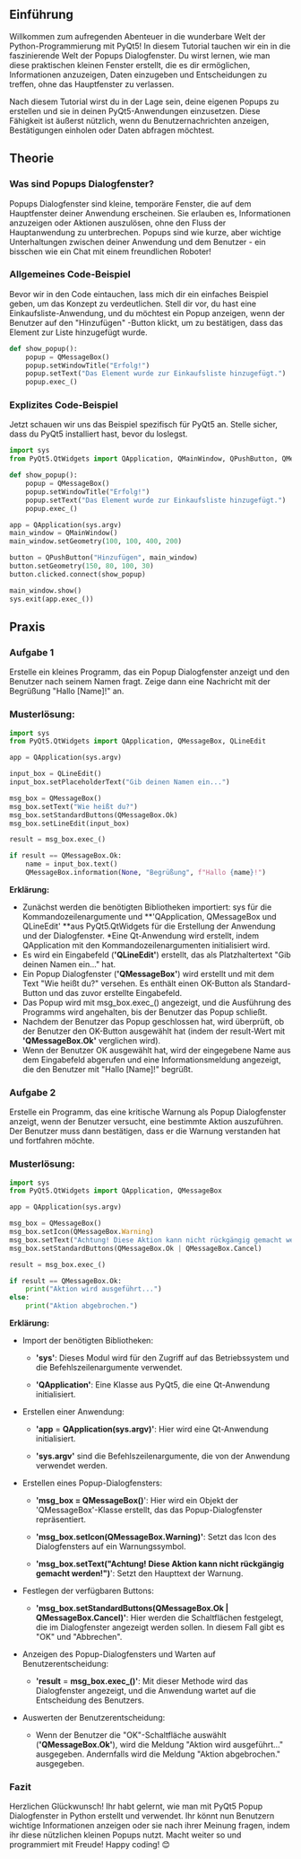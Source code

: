 ## Einführung
Willkommen zum aufregenden Abenteuer in die wunderbare Welt der Python-Programmierung mit PyQt5! In diesem Tutorial tauchen wir ein in die faszinierende Welt der Popups Dialogfenster. Du wirst lernen, wie man diese praktischen kleinen Fenster erstellt, die es dir ermöglichen, Informationen anzuzeigen, Daten einzugeben und Entscheidungen zu treffen, ohne das Hauptfenster zu verlassen.

Nach diesem Tutorial wirst du in der Lage sein, deine eigenen Popups zu erstellen und sie in deinen PyQt5-Anwendungen einzusetzen. Diese Fähigkeit ist äußerst nützlich, wenn du Benutzernachrichten anzeigen, Bestätigungen einholen oder Daten abfragen möchtest.

## Theorie
### Was sind Popups Dialogfenster?
Popups Dialogfenster sind kleine, temporäre Fenster, die auf dem Hauptfenster deiner Anwendung erscheinen. Sie erlauben es, Informationen anzuzeigen oder Aktionen auszulösen, ohne den Fluss der Hauptanwendung zu unterbrechen. Popups sind wie kurze, aber wichtige Unterhaltungen zwischen deiner Anwendung und dem Benutzer - ein bisschen wie ein Chat mit einem freundlichen Roboter!

### Allgemeines Code-Beispiel
Bevor wir in den Code eintauchen, lass mich dir ein einfaches Beispiel geben, um das Konzept zu verdeutlichen. Stell dir vor, du hast eine Einkaufsliste-Anwendung, und du möchtest ein Popup anzeigen, wenn der Benutzer auf den "Hinzufügen" -Button klickt, um zu bestätigen, dass das Element zur Liste hinzugefügt wurde.

```python
def show_popup():
    popup = QMessageBox()
    popup.setWindowTitle("Erfolg!")
    popup.setText("Das Element wurde zur Einkaufsliste hinzugefügt.")
    popup.exec_()
```
### Explizites Code-Beispiel
Jetzt schauen wir uns das Beispiel spezifisch für PyQt5 an. Stelle sicher, dass du PyQt5 installiert hast, bevor du loslegst.

```python
import sys
from PyQt5.QtWidgets import QApplication, QMainWindow, QPushButton, QMessageBox

def show_popup():
    popup = QMessageBox()
    popup.setWindowTitle("Erfolg!")
    popup.setText("Das Element wurde zur Einkaufsliste hinzugefügt.")
    popup.exec_()

app = QApplication(sys.argv)
main_window = QMainWindow()
main_window.setGeometry(100, 100, 400, 200)

button = QPushButton("Hinzufügen", main_window)
button.setGeometry(150, 80, 100, 30)
button.clicked.connect(show_popup)

main_window.show()
sys.exit(app.exec_())
```
## Praxis
### Aufgabe 1
Erstelle ein kleines Programm, das ein Popup Dialogfenster anzeigt und den Benutzer nach seinem Namen fragt. Zeige dann eine Nachricht mit der Begrüßung "Hallo [Name]!" an.

### Musterlösung:
```python
import sys
from PyQt5.QtWidgets import QApplication, QMessageBox, QLineEdit

app = QApplication(sys.argv)

input_box = QLineEdit()
input_box.setPlaceholderText("Gib deinen Namen ein...")

msg_box = QMessageBox()
msg_box.setText("Wie heißt du?")
msg_box.setStandardButtons(QMessageBox.Ok)
msg_box.setLineEdit(input_box)

result = msg_box.exec_()

if result == QMessageBox.Ok:
    name = input_box.text()
    QMessageBox.information(None, "Begrüßung", f"Hallo {name}!")
```
**Erklärung:**
* Zunächst werden die benötigten Bibliotheken importiert: sys für die Kommandozeilenargumente und **'QApplication, QMessageBox und QLineEdit' **aus PyQt5.QtWidgets für die Erstellung der Anwendung und der Dialogfenster.
*Eine Qt-Anwendung wird erstellt, indem QApplication mit den Kommandozeilenargumenten initialisiert wird.
* Es wird ein Eingabefeld (**'QLineEdit'**) erstellt, das als Platzhaltertext "Gib deinen Namen ein..." hat.
* Ein Popup Dialogfenster (**'QMessageBox'**) wird erstellt und mit dem Text "Wie heißt du?" versehen. Es enthält einen OK-Button als Standard-Button und das zuvor erstellte Eingabefeld.
* Das Popup wird mit msg_box.exec_() angezeigt, und die Ausführung des Programms wird angehalten, bis der Benutzer das Popup schließt.
* Nachdem der Benutzer das Popup geschlossen hat, wird überprüft, ob der Benutzer den OK-Button ausgewählt hat (indem der result-Wert mit **'QMessageBox.Ok'** verglichen wird).
* Wenn der Benutzer OK ausgewählt hat, wird der eingegebene Name aus dem Eingabefeld abgerufen und eine Informationsmeldung angezeigt, die den Benutzer mit "Hallo [Name]!" begrüßt.

### Aufgabe 2
Erstelle ein Programm, das eine kritische Warnung als Popup Dialogfenster anzeigt, wenn der Benutzer versucht, eine bestimmte Aktion auszuführen. Der Benutzer muss dann bestätigen, dass er die Warnung verstanden hat und fortfahren möchte.

### Musterlösung:
```python
import sys
from PyQt5.QtWidgets import QApplication, QMessageBox

app = QApplication(sys.argv)

msg_box = QMessageBox()
msg_box.setIcon(QMessageBox.Warning)
msg_box.setText("Achtung! Diese Aktion kann nicht rückgängig gemacht werden!")
msg_box.setStandardButtons(QMessageBox.Ok | QMessageBox.Cancel)

result = msg_box.exec_()

if result == QMessageBox.Ok:
    print("Aktion wird ausgeführt...")
else:
    print("Aktion abgebrochen.")
```
**Erklärung:**

* Import der benötigten Bibliotheken:

  * **'sys'**: Dieses Modul wird für den Zugriff auf das Betriebssystem und die Befehlszeilenargumente verwendet.

  * **'QApplication'**: Eine Klasse aus PyQt5, die eine Qt-Anwendung initialisiert.

* Erstellen einer Anwendung:

  * **'app** = **QApplication(sys.argv)'**: Hier wird eine Qt-Anwendung initialisiert.
 
  * **'sys.argv'** sind die Befehlszeilenargumente, die von der Anwendung verwendet werden.

* Erstellen eines Popup-Dialogfensters:

  * **'msg_box = QMessageBox()**': Hier wird ein Objekt der 'QMessageBox'-Klasse erstellt, das das Popup-Dialogfenster repräsentiert.

  * **'msg_box.setIcon(QMessageBox.Warning)'**: Setzt das Icon des Dialogfensters auf ein Warnungssymbol.

  * **'msg_box.setText("Achtung! Diese Aktion kann nicht rückgängig gemacht werden!")**': Setzt den Haupttext der Warnung.

* Festlegen der verfügbaren Buttons:

  * **'msg_box.setStandardButtons(QMessageBox.Ok | QMessageBox.Cancel)'**: Hier werden die Schaltflächen festgelegt, die im Dialogfenster angezeigt 
       werden sollen. In diesem Fall gibt es "OK" und "Abbrechen".

* Anzeigen des Popup-Dialogfensters und Warten auf Benutzerentscheidung:

  * **'result** = **msg_box.exec_()'**: Mit dieser Methode wird das Dialogfenster angezeigt, und die Anwendung wartet auf die Entscheidung des Benutzers.

* Auswerten der Benutzerentscheidung:

  * Wenn der Benutzer die "OK"-Schaltfläche auswählt (**'QMessageBox.Ok'**), wird die Meldung "Aktion wird ausgeführt..." ausgegeben.
    Andernfalls wird die Meldung "Aktion abgebrochen." ausgegeben.

### Fazit
Herzlichen Glückwunsch! Ihr habt gelernt, wie man mit PyQt5 Popup Dialogfenster in Python erstellt und verwendet. Ihr könnt nun Benutzern wichtige Informationen anzeigen oder sie nach ihrer Meinung fragen, indem ihr diese nützlichen kleinen Popups nutzt. Macht weiter so und programmiert mit Freude! Happy coding! 😊